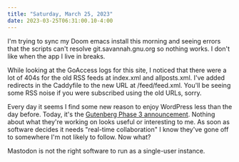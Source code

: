 ```yaml
---
title: "Saturday, March 25, 2023"
date: 2023-03-25T06:31:00.10-4:00
---
```


I'm trying to sync my Doom emacs install this morning and seeing errors that the scripts can't resolve git.savannah.gnu.org so nothing works. I don't like when the app I live in breaks.

While looking at the GoAccess logs for this site, I noticed that there were a lot of 404s for the old RSS feeds at index.xml and allposts.xml. I've added redirects in the Caddyfile to the new URL at /feed/feed.xml. You'll be seeing some RSS noise if you were subscribed using the old URLs, sorry.

Every day it seems I find some new reason to enjoy WordPress less than the day before. Today, it's the [Gutenberg Phase 3 announcement](https://make.wordpress.org/core/2023/03/24/phase-3-collaboration/). Nothing about what they're working on looks useful or interesting to me. As soon as software decides it needs "real-time collaboration" I know they've gone off to somewhere I'm not likely to follow. Now what?

Mastodon is not the right software to run as a single-user instance.
